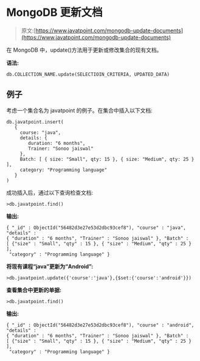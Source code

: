 # MongoDB 更新文档

> 原文:[https://www.javatpoint.com/mongodb-update-documents](https://www.javatpoint.com/mongodb-update-documents)

在 MongoDB 中，update()方法用于更新或修改集合的现有文档。

**语法:**

```
db.COLLECTION_NAME.update(SELECTIOIN_CRITERIA, UPDATED_DATA)

```

## 例子

考虑一个集合名为 javatpoint 的例子。在集合中插入以下文档:

```
db.javatpoint.insert(
   {
     course: "java",
     details: {
        duration: "6 months",
        Trainer: "Sonoo jaiswal"
     },
     Batch: [ { size: "Small", qty: 15 }, { size: "Medium", qty: 25 } ],
     category: "Programming language"
   }
)

```

成功插入后，通过以下查询检查文档:

```
>db.javatpoint.find()

```

**输出:**

```
{ "_id" : ObjectId("56482d3e27e53d2dbc93cef8"), "course" : "java", "details" : 
{ "duration" : "6 months", "Trainer" : "Sonoo jaiswal" }, "Batch" : 
[ {"size" : "Small", "qty" : 15 }, { "size" : "Medium", "qty" : 25 } ],
 "category" : "Programming language" }

```

**将现有课程“java”更新为“Android”:**

```
>db.javatpoint.update({'course':'java'},{$set:{'course':'android'}})

```

**查看集合中更新的单据:**

```
>db.javatpoint.find()

```

**输出:**

```
{ "_id" : ObjectId("56482d3e27e53d2dbc93cef8"), "course" : "android", "details" : 
{ "duration" : "6 months", "Trainer" : "Sonoo jaiswal" }, "Batch" : 
[ {"size" : "Small", "qty" : 15 }, { "size" : "Medium", "qty" : 25 } ],
 "category" : "Programming language" }

```